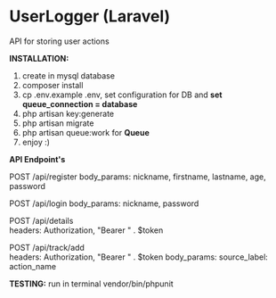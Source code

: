 # UserLogger (Laravel)
API for storing user actions

<b>INSTALLATION:</b>
1. create in mysql database
2. composer install
3. cp .env.example .env, set configuration for DB and <b>set queue_connection = database</b>
4. php artisan key:generate
5. php artisan migrate
6. php artisan queue:work for <b>Queue</b>
7. enjoy :)

<b>API Endpoint's</b>

POST /api/register 
body_params: nickname, firstname, lastname, age, password

POST /api/login 
body_params: nickname, password

POST /api/details  
headers: Authorization, "Bearer " . $token

POST /api/track/add  
headers: Authorization, "Bearer " . $token
body_params: source_label: action_name

<b>TESTING:</b>
run in terminal vendor/bin/phpunit 
